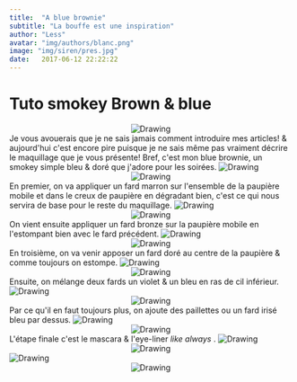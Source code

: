 ```yaml
---
title:  "A blue brownie"
subtitle: "La bouffe est une inspiration"
author: "Less"
avatar: "img/authors/blanc.png"
image: "img/siren/pres.jpg"
date:   2017-06-12 22:22:22
---
```

# Tuto smokey Brown & blue

<center><img src="img/siren/hola.png" alt="Drawing" style="max-width: 600px"></center>
Je vous avouerais que je ne sais jamais comment introduire mes articles! & aujourd'hui c'est encore pire puisque je ne sais même
pas vraiment décrire le maquillage que je vous présente! Bref, c'est mon blue brownie, un smokey simple bleu & doré que j'adore
pour les soirées.

<img src="img/siren/etape1.png" alt="Drawing" style="max-width: 650px">
<center><img src="img/siren/one.jpg" alt="Drawing" style="max-width: 600px"></center>
En premier, on va appliquer un fard marron sur l'ensemble de la paupière mobile et dans le creux de paupière en dégradant bien, c'est ce qui nous servira de base pour le reste du maquillage.

<img src="img/siren/etape2.png" alt="Drawing" style="max-width: 650px">
<center><img src="img/siren/two.jpg" alt="Drawing" style="max-width: 600px"></center>
On vient ensuite appliquer un fard bronze sur la paupière mobile en l'estompant bien avec le fard précédent.

<img src="img/siren/etape3.png" alt="Drawing" style="max-width: 650px">
<center><img src="img/siren/three.jpg" alt="Drawing" style="max-width: 600px"></center>
En troisième, on va venir apposer un fard doré au centre de la paupière & comme toujours on estompe.

<img src="img/siren/etape4.png" alt="Drawing" style="max-width: 650px">
<center><img src="img/siren/four.jpg" alt="Drawing" style="max-width: 600px"></center>
Ensuite, on mélange deux fards un violet & un bleu en ras de cil inférieur.

<img src="img/siren/etape5.png" alt="Drawing" style="max-width: 650px">
<center><img src="img/siren/five.jpg" alt="Drawing" style="max-width: 600px"></center>
Par ce qu'il en faut toujours plus, on ajoute des paillettes ou un fard irisé bleu par dessus.

<img src="img/siren/etape6.png" alt="Drawing" style="max-width: 650px">
<center><img src="img/siren/six.jpg" alt="Drawing" style="max-width: 600px"></center>
L'étape finale c'est le mascara & l'eye-liner <i> like always </i>.

<img src="img/siren/resultat.png" alt="Drawing" style="max-width: 650px">
<center><img src="img/siren/gif1.gif" alt="Drawing" style="max-width: 300px"></center>

<img src="img/siren/fin.png" alt="Drawing" style="max-width: 650px">
<center><img src="img/siren/gif2.gif" alt="Drawing" style="max-width: 450px"></center>
